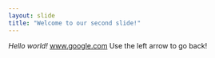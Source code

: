 ```yaml
---
layout: slide
title: "Welcome to our second slide!"
---
```

*Hello world!*
www.google.com
Use the left arrow to go back!
